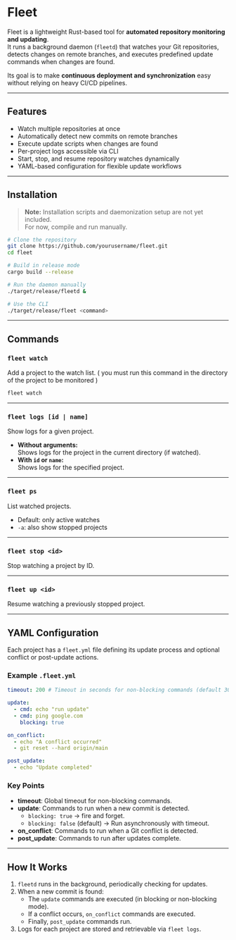 # Fleet

Fleet is a lightweight Rust-based tool for **automated repository monitoring and updating**.  
It runs a background daemon (`fleetd`) that watches your Git repositories, detects changes on remote branches, and executes predefined update commands when changes are found.  

Its goal is to make **continuous deployment and synchronization** easy without relying on heavy CI/CD pipelines.

---

## Features

- Watch multiple repositories at once
- Automatically detect new commits on remote branches
- Execute update scripts when changes are found
- Per-project logs accessible via CLI
- Start, stop, and resume repository watches dynamically
- YAML-based configuration for flexible update workflows

---

## Installation

> **Note:** Installation scripts and daemonization setup are not yet included.  
For now, compile and run manually.

```bash
# Clone the repository
git clone https://github.com/yourusername/fleet.git
cd fleet

# Build in release mode
cargo build --release

# Run the daemon manually
./target/release/fleetd &

# Use the CLI
./target/release/fleet <command>
```

---

## Commands

### `fleet watch`
Add a project to the watch list. (
you must run this command in the directory of the project to be monitored
)

```bash
fleet watch
```

---

### `fleet logs [id | name]`
Show logs for a given project.

- **Without arguments:**  
  Shows logs for the project in the current directory (if watched).
- **With `id` or `name`:**  
  Shows logs for the specified project.

---

### `fleet ps`
List watched projects.

- Default: only active watches
- `-a`: also show stopped projects

---

### `fleet stop <id>`
Stop watching a project by ID.

---

### `fleet up <id>`
Resume watching a previously stopped project.

---

## YAML Configuration

Each project has a `fleet.yml` file defining its update process and optional conflict or post-update actions.

### Example `.fleet.yml`

```yaml
timeout: 200 # Timeout in seconds for non-blocking commands (default 300)

update:
  - cmd: echo "run update"
  - cmd: ping google.com
    blocking: true

on_conflict:
  - echo "A conflict occurred"
  - git reset --hard origin/main

post_update:
  - echo "Update completed"
```

### Key Points

- **timeout**: Global timeout for non-blocking commands.
- **update**: Commands to run when a new commit is detected.
  - `blocking: true` → fire and forget.
  - `blocking: false` (default) → Run asynchronously with timeout.
- **on_conflict**: Commands to run when a Git conflict is detected.
- **post_update**: Commands to run after updates complete.

---

## How It Works

1. `fleetd` runs in the background, periodically checking for updates.
2. When a new commit is found:
   - The `update` commands are executed (in blocking or non-blocking mode).
   - If a conflict occurs, `on_conflict` commands are executed.
   - Finally, `post_update` commands run.
3. Logs for each project are stored and retrievable via `fleet logs`.
